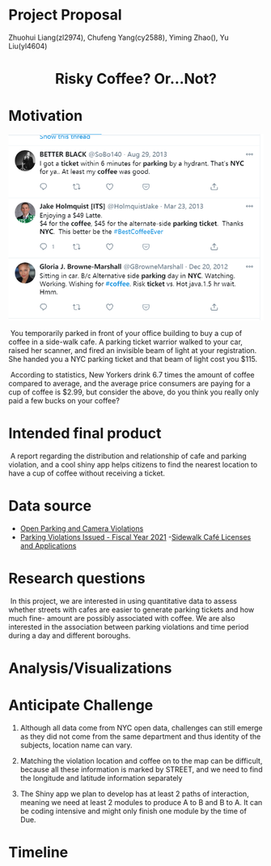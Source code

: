 Project Proposal
================
Zhuohui Liang(zl2974), Chufeng Yang(cy2588), Yiming Zhao(), Yu
Liu(yl4604)

<h1>

<center>

Risky Coffee? Or…Not?

</center>

</h1>

# Motivation

![Tweets](./file/tweets.png)

 You temporarily parked in front of your office building to buy a cup of
coffee in a side-walk cafe. A parking ticket warrior walked to your car,
raised her scanner, and fired an invisible beam of light at your
registration. She handed you a NYC parking ticket and that beam of light
cost you $115.

 According to statistics, New Yorkers drink 6.7 times the amount of
coffee compared to average, and the average price consumers are paying
for a cup of coffee is $2.99, but consider the above, do you think you
really only paid a few bucks on your coffee?

# Intended final product

 A report regarding the distribution and relationship of cafe and
parking violation, and a cool shiny app helps citizens to find the
nearest location to have a cup of coffee without receiving a ticket.

# Data source

  - [Open Parking and Camera
    Violations](https://data.cityofnewyork.us/City-Government/Open-Parking-and-Camera-Violations/nc67-uf89)
  - [Parking Violations Issued - Fiscal
    Year 2021](https://data.cityofnewyork.us/City-Government/Parking-Violations-Issued-Fiscal-Year-2021/pvqr-7yc4)
    -[Sidewalk Café Licenses and
    Applications](https://data.cityofnewyork.us/Business/Sidewalk-Caf-Licenses-and-Applications/qcdj-rwhu)

# Research questions

 In this project, we are interested in using quantitative data to assess
whether streets with cafes are easier to generate parking tickets and
how much fine- amount are possibly associated with coffee. We are also
interested in the association between parking violations and time period
during a day and different boroughs.

# Analysis/Visualizations

# Anticipate Challenge

1.  Although all data come from NYC open data, challenges can still
    emerge as they did not come from the same department and thus
    identity of the subjects, location name can vary.

2.  Matching the violation location and coffee on to the map can be
    difficult, because all these information is marked by STREET, and we
    need to find the longitude and latitude information separately

3.  The Shiny app we plan to develop has at least 2 paths of
    interaction, meaning we need at least 2 modules to produce A to B
    and B to A. It can be coding intensive and might only finish one
    module by the time of Due.

# Timeline

